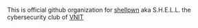 This is official github organization for [shellpwn](https://www.instagram.com/shellpwn/) aka S.H.E.L.L. the cybersecurity club of [VNIT](https://vnit.ac.in/)
